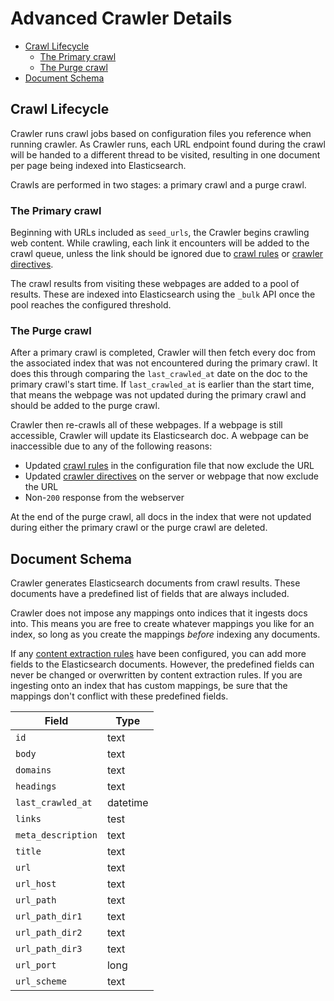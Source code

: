 # Advanced Crawler Details

- [Crawl Lifecycle](#crawl-lifecycle)
  - [The Primary crawl](#the-primary-crawl)
  - [The Purge crawl](#the-purge-crawl)
- [Document Schema](#document-schema)

## Crawl Lifecycle

Crawler runs crawl jobs based on configuration files you reference when running crawler.
As Crawler runs, each URL endpoint found during the crawl will be handed to a different thread to be visited, resulting in one document per page being indexed into Elasticsearch.

Crawls are performed in two stages: a primary crawl and a purge crawl.

### The Primary crawl

Beginning with URLs included as `seed_urls`, the Crawler begins crawling web content.
While crawling, each link it encounters will be added to the crawl queue, unless the link should be ignored due to [crawl rules](./docs/features/CRAWL_RULES.md) or [crawler directives](./docs/features/CRAWLER_DIRECTIVES.md).

The crawl results from visiting these webpages are added to a pool of results.
These are indexed into Elasticsearch using the `_bulk` API once the pool reaches the configured threshold.

### The Purge crawl

After a primary crawl is completed, Crawler will then fetch every doc from the associated index that was not encountered during the primary crawl.
It does this through comparing the `last_crawled_at` date on the doc to the primary crawl's start time.
If `last_crawled_at` is earlier than the start time, that means the webpage was not updated during the primary crawl and should be added to the purge crawl.

Crawler then re-crawls all of these webpages.
If a webpage is still accessible, Crawler will update its Elasticsearch doc.
A webpage can be inaccessible due to any of the following reasons:

- Updated [crawl rules](./docs/features/CRAWL_RULES.md) in the configuration file that now exclude the URL
- Updated [crawler directives](./docs/features/CRAWLER_DIRECTIVES.md) on the server or webpage that now exclude the URL
- Non-`200` response from the webserver

At the end of the purge crawl, all docs in the index that were not updated during either the primary crawl or the purge crawl are deleted.

## Document Schema

Crawler generates Elasticsearch documents from crawl results.
These documents have a predefined list of fields that are always included.

Crawler does not impose any mappings onto indices that it ingests docs into.
This means you are free to create whatever mappings you like for an index, so long as you create the mappings _before_ indexing any documents.

If any [content extraction rules](./features/EXTRACTION_RULES.md) have been configured, you can add more fields to the Elasticsearch documents.
However, the predefined fields can never be changed or overwritten by content extraction rules.
If you are ingesting onto an index that has custom mappings, be sure that the mappings don't conflict with these predefined fields.

| Field              | Type     |
|--------------------|----------|
| `id`               | text     |
| `body`             | text     |
| `domains`          | text     |
| `headings`         | text     |
| `last_crawled_at`  | datetime |
| `links`            | test     |
| `meta_description` | text     |
| `title`            | text     |
| `url`              | text     |
| `url_host`         | text     |
| `url_path`         | text     |
| `url_path_dir1`    | text     |
| `url_path_dir2`    | text     |
| `url_path_dir3`    | text     |
| `url_port`         | long     |
| `url_scheme`       | text     |

